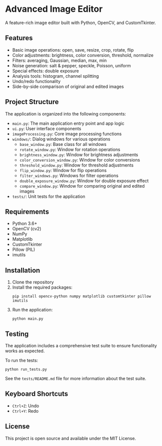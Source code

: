 # Advanced Image Editor

A feature-rich image editor built with Python, OpenCV, and CustomTkinter.

## Features

- Basic image operations: open, save, resize, crop, rotate, flip
- Color adjustments: brightness, color conversion, threshold, normalize
- Filters: averaging, Gaussian, median, max, min
- Noise generation: salt & pepper, speckle, Poisson, uniform
- Special effects: double exposure
- Analysis tools: histogram, channel splitting
- Undo/redo functionality
- Side-by-side comparison of original and edited images

## Project Structure

The application is organized into the following components:

- `main.py`: The main application entry point and app logic
- `ui.py`: User interface components
- `imageProcessing.py`: Core image processing functions
- `windows/`: Dialog windows for various operations
  - `base_window.py`: Base class for all windows
  - `rotate_window.py`: Window for rotation operations
  - `brightness_window.py`: Window for brightness adjustments
  - `color_conversion_window.py`: Window for color conversions
  - `threshold_window.py`: Window for threshold adjustments
  - `flip_window.py`: Window for flip operations
  - `filter_windows.py`: Windows for filter operations
  - `double_exposure_window.py`: Window for double exposure effect
  - `compare_window.py`: Window for comparing original and edited images
- `tests/`: Unit tests for the application

## Requirements

- Python 3.6+
- OpenCV (cv2)
- NumPy
- Matplotlib
- CustomTkinter
- Pillow (PIL)
- imutils

## Installation

1. Clone the repository
2. Install the required packages:
   ```
   pip install opencv-python numpy matplotlib customtkinter pillow imutils
   ```
3. Run the application:
   ```
   python main.py
   ```

## Testing

The application includes a comprehensive test suite to ensure functionality works as expected.

To run the tests:

```
python run_tests.py
```

See the `tests/README.md` file for more information about the test suite.

## Keyboard Shortcuts

- `Ctrl+Z`: Undo
- `Ctrl+Y`: Redo

## License

This project is open source and available under the MIT License.
